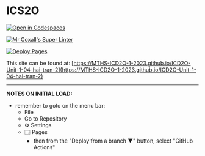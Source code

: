 # ICS2O

[![Open in Codespaces](https://classroom.github.com/assets/launch-codespace-7f7980b617ed060a017424585567c406b6ee15c891e84e1186181d67ecf80aa0.svg)](https://classroom.github.com/open-in-codespaces?assignment_repo_id=13951792)

[![Mr Coxall's Super Linter](https://github.com/MTHS-ICD2O-1-2023/ICD2O-Unit-1-04-hai-tran-2/workflows/Mr%20Coxall's%20Super%20Linter/badge.svg)](https://github.com/MTHS-ICD2O-1-2023/ICD2O-Unit-1-04-hai-tran-2/actions)

[![Deploy Pages](https://github.com/MTHS-ICD2O-1-2023/ICD2O-Unit-1-04-hai-tran-2/workflows/Deploy%20Pages/badge.svg)](https://github.com/MTHS-ICD2O-1-2023/ICD2O-Unit-1-04-hai-tran-2/actions)

This site can be found at: [https://MTHS-ICD2O-1-2023.github.io/ICD2O-Unit-1-04-hai-tran-2](https://MTHS-ICD2O-1-2023.github.io/ICD2O-Unit-1-04-hai-tran-2)

---

**NOTES ON INITIAL LOAD:**
- remember to goto on the menu bar:
  - File
  - Go to Repository
  - ⚙ Settings
  - 🗔 Pages
    - then from the "Deploy from a branch ▼" button, select "GitHub Actions"
